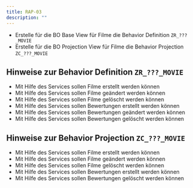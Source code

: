 ```yaml
---
title: RAP-03
description: ""
---
```


- Erstelle für die BO Base View für Filme die Behavior Definition `ZR_???_MOVIE`
- Erstelle für die BO Projection View für Filme die Behavior Projection `ZC_???_MOVIE`

## Hinweise zur Behavior Definition `ZR_???_MOVIE`

- Mit Hilfe des Services sollen Filme erstellt werden können
- Mit Hilfe des Services sollen Filme geändert werden können
- Mit Hilfe des Services sollen Filme gelöscht werden können
- Mit Hilfe des Services sollen Bewertungen erstellt werden können
- Mit Hilfe des Services sollen Bewertungen geändert werden können
- Mit Hilfe des Services sollen Bewertungen gelöscht werden können

## Hinweise zur Behavior Projection `ZC_???_MOVIE`

- Mit Hilfe des Services sollen Filme erstellt werden können
- Mit Hilfe des Services sollen Filme geändert werden können
- Mit Hilfe des Services sollen Filme gelöscht werden können
- Mit Hilfe des Services sollen Bewertungen erstellt werden können
- Mit Hilfe des Services sollen Bewertungen gelöscht werden können
